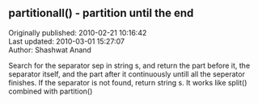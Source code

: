 ## partitionall() - partition until the end  
Originally published: 2010-02-21 10:16:42  
Last updated: 2010-03-01 15:27:07  
Author: Shashwat Anand  
  
Search for the separator sep in string s, and return the part before it, the separator itself, and the part after it continuously untill all the seperator finishes. If the separator is not found, return string s. It works like split() combined with partition()